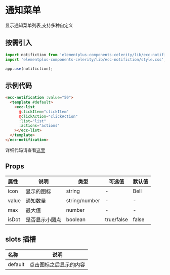 # 通知菜单

显示通知菜单列表,支持多种自定义

## 按需引入

```js
import notifiction from 'elementplus-components-celerity/lib/ecc-notifiction';
import 'elementplus-components-celerity/lib/ecc-notifiction/style.css';

app.use(notifiction);
```

## 示例代码

```html
<ecc-notification :value="50">
  <template #default>
    <ecc-list
      @clickItem="clickItem"
      @clickAction="clickAction"
      :list="list"
      :actions="actions"
    ></ecc-list>
  </template>
</ecc-notification>
```

详细代码请查看[这里](https://github.com/qi-chen-ming/elementplus-components-celerity/blob/main/src/views/ecc-notification/index.vue)

## Props

| 属性  | 说明           | 类型          | 可选值     | 默认值 |
| :---- | -------------- | ------------- | ---------- | ------ |
| icon  | 显示的图标     | string        | -          | Bell   |
| value | 通知数量       | string/number | -          | -      |
| max   | 最大值         | number        | -          | -      |
| isDot | 是否显示小圆点 | boolean       | true/false | false  |

## slots 插槽

| 名称    | 说明                   |
| :------ | ---------------------- |
| default | 点击图标之后显示的内容 |
